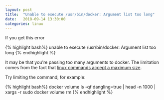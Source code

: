 ```yaml
---
layout: post
title:  "Unable to execute /usr/bin/docker: Argument list too long"
date:   2018-09-14 13:30:00
categories: linux
---
```


If you get this error

{% highlight bash%}
unable to execute /usr/bin/docker: Argument list too long
{% endhighlight %}

It may be that you're passing too many arguments to docker. The limitation comes from the fact that [linux commands accept a maximum size](https://stackoverflow.com/questions/11289551/argument-list-too-long-error-for-rm-cp-mv-commands).

Try limiting the command, for example:

{% highlight bash%}
docker volume ls -qf dangling=true | head -n 1000 | xargs -r sudo docker volume rm
{% endhighlight %}
